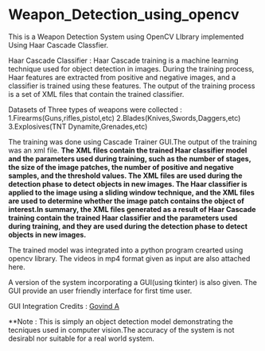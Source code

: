 # Weapon_Detection_using_opencv
This is a Weapon Detection System using OpenCV LIbrary implemented Using Haar Cascade Classfier.

Haar Cascade Classifier :
Haar Cascade training is a machine learning technique used for object detection in images. During the training process, Haar features are extracted from positive and negative images, and a classifier is trained using these features. The output of the training process is a set of XML files that contain the trained classifier.

Datasets of Three types of weapons were collected :
1.Firearms(Guns,rifles,pistol,etc)
2.Blades(Knives,Swords,Daggers,etc)
3.Explosives(TNT Dynamite,Grenades,etc)

The training was done using Cascade Trainer GUI.The output of the training was an xml file.
**The XML files contain the trained Haar classifier model and the parameters used during training, such as the number of stages, the size of the image patches, the number of positive and negative samples, and the threshold values. The XML files are used during the detection phase to detect objects in new images. The Haar classifier is applied to the image using a sliding window technique, and the XML files are used to determine whether the image patch contains the object of interest.In summary, the XML files generated as a result of Haar Cascade training contain the trained Haar classifier and the parameters used during training, and they are used during the detection phase to detect objects in new images.**

The trained model was integrated into a python program crearted using opencv library.
The videos in mp4 format given as input are also attached here.


A version of the system incorporating a GUI(using tkinter) is also given.
The GUI provide an user friendly interface for first time user.

GUI Integration Credits : [Govind A](https://github.com/GOVINDFROMINDIA)

**Note : This is simply an object detection model demonstrating the tecniques used in computer vision.The accuracy of the system is not desirabl nor suitable  for a real world system.

